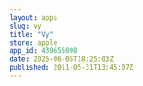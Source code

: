```yaml
---
layout: apps
slug: vy
title: "Vy"
store: apple
app_id: 439655098
date: 2025-06-05T18:25:03Z
published: 2011-05-31T13:45:07Z
---
```

